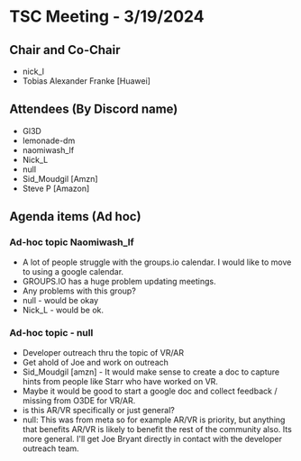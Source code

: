 # TSC Meeting - 3/19/2024

## Chair and Co-Chair
* nick_l
* Tobias Alexander Franke [Huawei]

## Attendees (By Discord name)
* Gl3D
* lemonade-dm
* naomiwash_lf
* Nick_L
* null
* Sid_Moudgil [Amzn]
* Steve P [Amazon]

## Agenda items (Ad hoc) 

### Ad-hoc topic Naomiwash_lf
* A lot of people struggle with the groups.io calendar.  I would like to move to using a google calendar.
* GROUPS.IO has a huge problem updating meetings.
* Any problems with this group?
* null - would be okay
* Nick_L - would be ok.

### Ad-hoc topic - null
* Developer outreach thru the topic of VR/AR
* Get ahold of Joe and work on outreach 
* Sid_Moudgil [amzn] - It would make sense to create a doc to capture hints from people like Starr who have worked on VR.
* Maybe it would be good to start a google doc and collect feedback / missing from O3DE for VR/AR.
* is this AR/VR specifically or just general?
* null: This was from meta so for example AR/VR is priority, but anything that benefits AR/VR is likely to benefit the rest of the community also.  Its more general.  I'll get Joe Bryant directly in contact with the developer outreach team.


